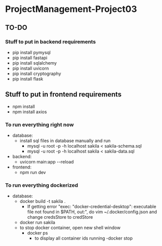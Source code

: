 # ProjectManagement-Project03
## TO-DO

### Stuff to put in backend requirements
- pip install pymysql
- pip install fastapi
- pip install sqlalchemy
- pip install uvicorn
- pip install cryptography
- pip install flask

## Stuff to put in frontend requirements
- npm install
- npm install axios

### To run everything right now
- database: 
    - install sql files in database manually and run
        - mysql -u root -p -h localhost sakila < sakila-schema.sql
        - mysql -u root -p -h localhost sakila < sakila-data.sql
- backend:
    - uvicorn main:app --reload
- frontend:
    - npm run dev

### To run everything dockerized
- database: 
    - docker build -t sakila .
        - If getting error "exec: "docker-credential-desktop": executable file not found in $PATH, out:", do vim ~/.docker/config.json and change credsStore to credStore
    - docker run sakila
    - to stop docker container, open new shell window
        - docker ps
            - to display all container ids running
        -docker stop <container ID>
